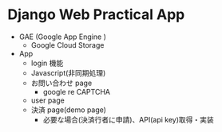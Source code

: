 # Django Web Practical App
- GAE (Google App Engine )
  - Google Cloud Storage
- App
  - login 機能
  - Javascript(非同期処理)
  - お問い合わせ page
    - google re CAPTCHA
  - user page
  - 決済 page(demo page)
    - 必要な場合(決済行者に申請)、API(api key)取得・実装

